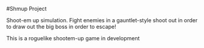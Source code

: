 #Shmup Project

Shoot-em up simulation. Fight enemies in a gauntlet-style shoot out in order to draw out the big boss in order to escape!

This is a roguelike shootem-up game in development